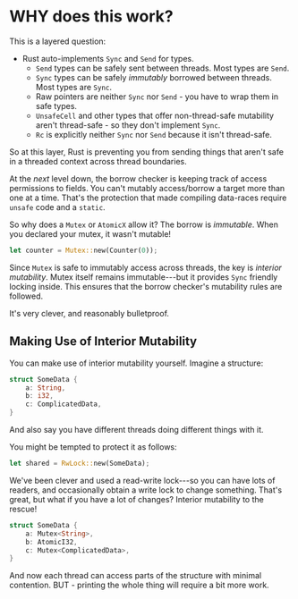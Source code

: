 # WHY does this work?

This is a layered question:

* Rust auto-implements `Sync` and `Send` for types.
    * `Send` types can be safely sent between threads. Most types are `Send`.
    * `Sync` types can be safely *immutably* borrowed between threads. Most types are `Sync`.
    * Raw pointers are neither `Sync` nor `Send` - you have to wrap them in safe types.
    * `UnsafeCell` and other types that offer non-thread-safe mutability aren't thread-safe - so they don't implement `Sync`.
    * `Rc` is explicitly neither `Sync` nor `Send` because it isn't thread-safe.

So at this layer, Rust is preventing you from sending things that aren't safe in a threaded context across thread boundaries.

At the *next* level down, the borrow checker is keeping track of access permissions to fields. You can't mutably access/borrow a target more than one at a time. That's the protection that made compiling data-races require `unsafe` code and a `static`.

So why does a `Mutex` or `AtomicX` allow it? The borrow is *immutable*. When you declared your mutex, it wasn't mutable!

```rust
let counter = Mutex::new(Counter(0));
```

Since `Mutex` is safe to immutably access across threads, the key is *interior mutability*. Mutex itself remains immutable---but it provides `Sync` friendly locking inside. This ensures that the borrow checker's mutability rules are followed.

It's very clever, and reasonably bulletproof.

## Making Use of Interior Mutability

You can make use of interior mutability yourself. Imagine a structure:

```rust
struct SomeData {
    a: String,
    b: i32,
    c: ComplicatedData,
}
```

And also say you have different threads doing different things with it.

You might be tempted to protect it as follows:

```rust
let shared = RwLock::new(SomeData);
```

We've been clever and used a read-write lock---so you can have lots of readers, and occasionally obtain a write lock to change something. That's great, but what if you have a lot of changes? Interior mutability to the rescue!

```rust
struct SomeData {
    a: Mutex<String>,
    b: AtomicI32,
    c: Mutex<ComplicatedData>,
}
```

And now each thread can access parts of the structure with minimal contention. BUT - printing the whole thing will require a bit more work.